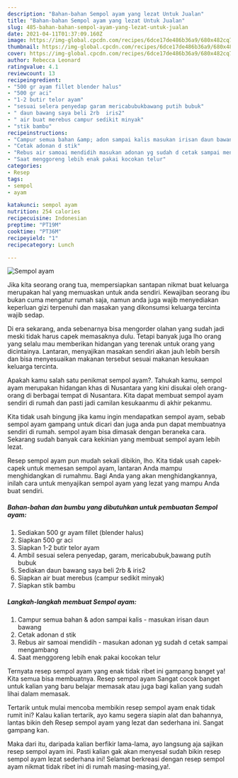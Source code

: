 ```yaml
---
description: "Bahan-bahan Sempol ayam yang lezat Untuk Jualan"
title: "Bahan-bahan Sempol ayam yang lezat Untuk Jualan"
slug: 485-bahan-bahan-sempol-ayam-yang-lezat-untuk-jualan
date: 2021-04-11T01:37:09.160Z
image: https://img-global.cpcdn.com/recipes/6dce17de486b36a9/680x482cq70/sempol-ayam-foto-resep-utama.jpg
thumbnail: https://img-global.cpcdn.com/recipes/6dce17de486b36a9/680x482cq70/sempol-ayam-foto-resep-utama.jpg
cover: https://img-global.cpcdn.com/recipes/6dce17de486b36a9/680x482cq70/sempol-ayam-foto-resep-utama.jpg
author: Rebecca Leonard
ratingvalue: 4.1
reviewcount: 13
recipeingredient:
- "500 gr ayam fillet blender halus"
- "500 gr aci"
- "1-2 butir telor ayam"
- "sesuai selera penyedap garam mericabubukbawang putih bubuk"
- " daun bawang saya beli 2rb  iris2"
- " air buat merebus campur sedikit minyak"
- "stik bambu"
recipeinstructions:
- "Campur semua bahan &amp; adon sampai kalis masukan irisan daun bawang"
- "Cetak adonan d stik"
- "Rebus air samoai mendidih masukan adonan yg sudah d cetak sampai mengambang"
- "Saat menggoreng lebih enak pakai kocokan telur"
categories:
- Resep
tags:
- sempol
- ayam

katakunci: sempol ayam 
nutrition: 254 calories
recipecuisine: Indonesian
preptime: "PT19M"
cooktime: "PT36M"
recipeyield: "1"
recipecategory: Lunch

---
```



![Sempol ayam](https://img-global.cpcdn.com/recipes/6dce17de486b36a9/680x482cq70/sempol-ayam-foto-resep-utama.jpg)

Jika kita seorang orang tua, mempersiapkan santapan nikmat buat keluarga merupakan hal yang memuaskan untuk anda sendiri. Kewajiban seorang ibu bukan cuma mengatur rumah saja, namun anda juga wajib menyediakan keperluan gizi terpenuhi dan masakan yang dikonsumsi keluarga tercinta wajib sedap.

Di era  sekarang, anda sebenarnya bisa mengorder olahan yang sudah jadi meski tidak harus capek memasaknya dulu. Tetapi banyak juga lho orang yang selalu mau memberikan hidangan yang terenak untuk orang yang dicintainya. Lantaran, menyajikan masakan sendiri akan jauh lebih bersih dan bisa menyesuaikan makanan tersebut sesuai makanan kesukaan keluarga tercinta. 



Apakah kamu salah satu penikmat sempol ayam?. Tahukah kamu, sempol ayam merupakan hidangan khas di Nusantara yang kini disukai oleh orang-orang di berbagai tempat di Nusantara. Kita dapat membuat sempol ayam sendiri di rumah dan pasti jadi camilan kesukaanmu di akhir pekanmu.

Kita tidak usah bingung jika kamu ingin mendapatkan sempol ayam, sebab sempol ayam gampang untuk dicari dan juga anda pun dapat membuatnya sendiri di rumah. sempol ayam bisa dimasak dengan beraneka cara. Sekarang sudah banyak cara kekinian yang membuat sempol ayam lebih lezat.

Resep sempol ayam pun mudah sekali dibikin, lho. Kita tidak usah capek-capek untuk memesan sempol ayam, lantaran Anda mampu menghidangkan di rumahmu. Bagi Anda yang akan menghidangkannya, inilah cara untuk menyajikan sempol ayam yang lezat yang mampu Anda buat sendiri.

<!--inarticleads1-->

##### Bahan-bahan dan bumbu yang dibutuhkan untuk pembuatan Sempol ayam:

1. Sediakan 500 gr ayam fillet (blender halus)
1. Siapkan 500 gr aci
1. Siapkan 1-2 butir telor ayam
1. Ambil sesuai selera penyedap, garam, mericabubuk,bawang putih bubuk
1. Sediakan  daun bawang saya beli 2rb &amp; iris2
1. Siapkan  air buat merebus (campur sedikit minyak)
1. Siapkan stik bambu




<!--inarticleads2-->

##### Langkah-langkah membuat Sempol ayam:

1. Campur semua bahan &amp; adon sampai kalis - masukan irisan daun bawang
1. Cetak adonan d stik
1. Rebus air samoai mendidih - masukan adonan yg sudah d cetak sampai mengambang
1. Saat menggoreng lebih enak pakai kocokan telur




Ternyata resep sempol ayam yang enak tidak ribet ini gampang banget ya! Kita semua bisa membuatnya. Resep sempol ayam Sangat cocok banget untuk kalian yang baru belajar memasak atau juga bagi kalian yang sudah lihai dalam memasak.

Tertarik untuk mulai mencoba membikin resep sempol ayam enak tidak rumit ini? Kalau kalian tertarik, ayo kamu segera siapin alat dan bahannya, lantas bikin deh Resep sempol ayam yang lezat dan sederhana ini. Sangat gampang kan. 

Maka dari itu, daripada kalian berfikir lama-lama, ayo langsung aja sajikan resep sempol ayam ini. Pasti kalian gak akan menyesal sudah bikin resep sempol ayam lezat sederhana ini! Selamat berkreasi dengan resep sempol ayam nikmat tidak ribet ini di rumah masing-masing,ya!.

